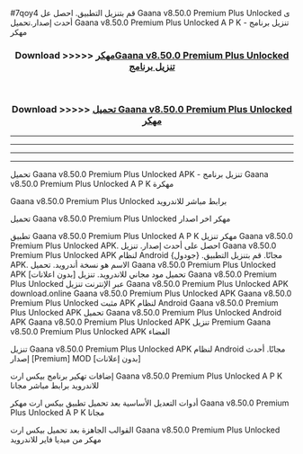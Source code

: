 #7qoy4 قم بتنزيل التطبيق. احصل عل Gaana v8.50.0 Premium Plus Unlocked    ى أحدث إصدار.تحميل Gaana v8.50.0 Premium Plus Unlocked    A P K - تنزيل برنامج مهكر



<div align="center">
<h3>Download >>>>> <a href="https://ar-sites.web.app/?ar= Gaana v8.50.0 Premium Plus Unlocked   ">مهكرGaana v8.50.0 Premium Plus Unlocked    تنزيل برنامج</a></h3><br>

<h3>Download >>>>> <a href="https://ar-sites.web.app/?ar= Gaana v8.50.0 Premium Plus Unlocked   ">تحميل Gaana v8.50.0 Premium Plus Unlocked    مهكر</a></h3>
</div>


----------------------------------------------------------

----------------------------------------------------------

----------------------------------------------------------

----------------------------------------------------------


تحميل Gaana v8.50.0 Premium Plus Unlocked    APK - تنزيل برنامج Gaana v8.50.0 Premium Plus Unlocked    A P K مهكرة

Gaana v8.50.0 Premium Plus Unlocked    برابط مباشر للاندرويد

تحميل Gaana v8.50.0 Premium Plus Unlocked    مهكر اخر اصدار

تطبيق Gaana v8.50.0 Premium Plus Unlocked    A P K مهكر
تنزيل Gaana v8.50.0 Premium Plus Unlocked    APK. احصل على أحدث إصدار.
تنزيل Gaana v8.50.0 Premium Plus Unlocked    APK لنظام Android مجانًا.
قم بتنزيل التطبيق. {جودول} APK. الاسم هو نسخة أندرويد.
تحميل Gaana v8.50.0 Premium Plus Unlocked    APK [بدون اعلانات]
تحميل مود مجاني للاندرويد.
تنزيل Gaana v8.50.0 Premium Plus Unlocked    عبر الإنترنت
تنزيل Gaana v8.50.0 Premium Plus Unlocked    APK
download.online Gaana v8.50.0 Premium Plus Unlocked    APK
Gaana v8.50.0 Premium Plus Unlocked    مثبت APK لنظام Android
Gaana v8.50.0 Premium Plus Unlocked    APK
تحميل Gaana v8.50.0 Premium Plus Unlocked    Android APK
Gaana v8.50.0 Premium Plus Unlocked    APK تنزيل Premium
Gaana v8.50.0 Premium Plus Unlocked    APK الفضاء

تنزيل Gaana v8.50.0 Premium Plus Unlocked    APK لنظام Android مجانًا. أحدث إصدار [Premium] MOD [بدون إعلانات]

إضافات تهكير برنامج بيكس ارت Gaana v8.50.0 Premium Plus Unlocked    A P K للاندرويد برابط مباشر مجانا

أدوات التعديل الأساسية بعد تحميل تطبيق بيكس ارت مهكر Gaana v8.50.0 Premium Plus Unlocked    A P K مجانا

القوالب الجاهزة بعد تحميل بيكس ارت Gaana v8.50.0 Premium Plus Unlocked    مهكر من ميديا فاير للاندرويد



